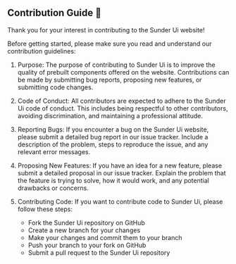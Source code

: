 ## Contribution Guide 📖

Thank you for your interest in contributing to the Sunder Ui website!

Before getting started, please make sure you read and understand our contribution guidelines:

1. Purpose: The purpose of contributing to Sunder Ui is to improve the quality of prebuilt components offered on the website. Contributions can be made by submitting bug reports, proposing new features, or submitting code changes.

2. Code of Conduct: All contributors are expected to adhere to the Sunder Ui code of conduct. This includes being respectful to other contributors, avoiding discrimination, and maintaining a professional attitude.

3. Reporting Bugs: If you encounter a bug on the Sunder Ui website, please submit a detailed bug report in our issue tracker. Include a description of the problem, steps to reproduce the issue, and any relevant error messages.

4. Proposing New Features: If you have an idea for a new feature, please submit a detailed proposal in our issue tracker. Explain the problem that the feature is trying to solve, how it would work, and any potential drawbacks or concerns.

5. Contributing Code: If you want to contribute code to Sunder Ui, please follow these steps:

   - Fork the Sunder Ui repository on GitHub
   - Create a new branch for your changes
   - Make your changes and commit them to your branch
   - Push your branch to your fork on GitHub
   - Submit a pull request to the Sunder Ui repository
